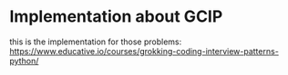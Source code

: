 # Implementation about GCIP

this is the implementation for those problems:
https://www.educative.io/courses/grokking-coding-interview-patterns-python/
